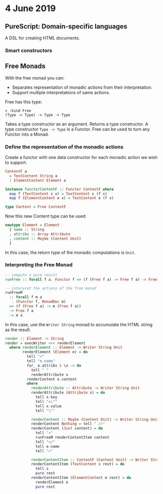 # 4 June 2019

## PureScript: Domain-specific languages

A DSL for creating HTML documents.

### Smart constructors

## Free Monads

With the free monad you can:

- Separates representation of monadic actions from their interpretation.
- Support multiple interpretations of same actions.

Free has this type:

```
> :kind Free
(Type -> Type) -> Type -> Type
```

Takes a type constructor as an argument.
Returns a type constructor.
A type constructor `Type -> Type` is a Functor.
Free can be used to turn any Functor into a Monad.

### Define the representation of the monadic actions

Create a functor with one data constructor for each monadic action we wish to
support.

```purescript
ContentF a
  = TextContent String a
  | ElementContent Element a

instance functorContentF :: Functor ContentF where
  map f (TextContent s x) = TextContent s (f x)
  map f (ElementContent e x) = TextContent e (f x)

type Content = Free ContentF
```

Now this new Content type can be used:

```purescript
newtype Element = Element
  { name :: String
  , attribs :: Array Attribute
  , content :: Maybe (Content Unit)
  }
```

In this case, the return type of the monadic computations is `Unit`.

### Interpreting the Free Monad

```purescript
-- compute a pure result
runFree :: forall f a. Functor f => (f (Free f a) -> Free f a) -> Free f a -> a

-- interpret the actions of the free monad
runFreeM 
  :: forall f m a
   . (Functor f, MonadRec m) 
  => (f (Free f a) -> m (Free f a)) 
  -> Free f a
  -> m a
```

In this case, use the `Writer String` monad to accumulate the HTML string as the
result.

```purescript
render :: Element -> String
render = execWriter <<< renderElement
  where renderElement :: Element -> Writer String Unit
        renderElement (Element e) = do
          tell "<"
          tell "e.name"
          for_ e.attribs $ \x -> do
            tell " "
            renderAttribute x
          renderContent e.content
          where
            renderAttribute :: Attribute -> Writer String Unit
            renderAttribute (Attribute x) = do
              tell x.key
              tell "=\""
              tell x.value
              tell "\""

            renderContent :: Maybe (Content Unit) -> Writer String Unit
            renderContent Nothing = tell " />"
            renderContent (Just content) = do
              tell ">"
              runFreeM renderContentItem content
              tell "</"
              tell e.name 
              tell ">"

            renderContentItem :: ContentF (Content Unit) -> Writer String (Content Unit)
            renderContentItem (TextContent s rest) = do
              tell s
              pure rest
            renderContentItem (ElementContent e rest) = do
              renderElement e
              pure rest
```


